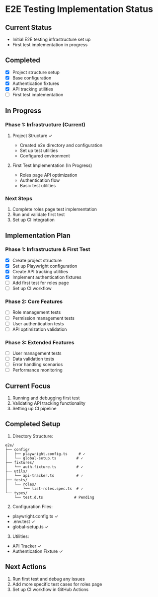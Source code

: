 # E2E Testing Implementation Status

## Current Status
- Initial E2E testing infrastructure set up
- First test implementation in progress

## Completed
- [x] Project structure setup
- [x] Base configuration
- [x] Authentication fixtures
- [x] API tracking utilities
- [ ] First test implementation

## In Progress
### Phase 1: Infrastructure (Current)
1. Project Structure ✓
   - Created e2e directory and configuration
   - Set up test utilities
   - Configured environment

2. First Test Implementation (In Progress)
   - Roles page API optimization
   - Authentication flow
   - Basic test utilities

### Next Steps
1. Complete roles page test implementation
2. Run and validate first test
3. Set up CI integration

## Implementation Plan

### Phase 1: Infrastructure & First Test
- [x] Create project structure
- [x] Set up Playwright configuration
- [x] Create API tracking utilities
- [x] Implement authentication fixtures
- [ ] Add first test for roles page
- [ ] Set up CI workflow

### Phase 2: Core Features
- [ ] Role management tests
- [ ] Permission management tests
- [ ] User authentication tests
- [ ] API optimization validation

### Phase 3: Extended Features
- [ ] User management tests
- [ ] Data validation tests
- [ ] Error handling scenarios
- [ ] Performance monitoring

## Current Focus
1. Running and debugging first test
2. Validating API tracking functionality
3. Setting up CI pipeline

## Completed Setup
1. Directory Structure:
```
e2e/
├── config/
│   ├── playwright.config.ts     # ✓
│   └── global-setup.ts         # ✓
├── fixtures/
│   └── auth.fixture.ts         # ✓
├── utils/
│   └── api-tracker.ts          # ✓
├── tests/
│   └── roles/
│       └── list-roles.spec.ts  # ✓
└── types/
    └── test.d.ts              # Pending
```

2. Configuration Files:
- playwright.config.ts ✓
- .env.test ✓
- global-setup.ts ✓

3. Utilities:
- API Tracker ✓
- Authentication Fixture ✓

## Next Actions
1. Run first test and debug any issues
2. Add more specific test cases for roles page
3. Set up CI workflow in GitHub Actions 